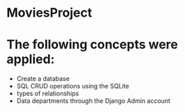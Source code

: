 # MoviesProject


# The following concepts were applied:

- Create a database
- SQL CRUD operations using the SQLite
- types of relationships
- Data departments through the Django Admin account
